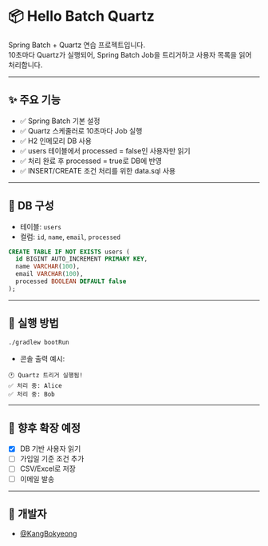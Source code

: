 # 📦 Hello Batch Quartz

Spring Batch + Quartz 연습 프로젝트입니다.  
10초마다 Quartz가 실행되어, Spring Batch Job을 트리거하고 사용자 목록을 읽어 처리합니다.

---

## ✨ 주요 기능

- ✅ Spring Batch 기본 설정
- ✅ Quartz 스케줄러로 10초마다 Job 실행
- ✅ H2 인메모리 DB 사용
- ✅ users 테이블에서 processed = false인 사용자만 읽기
- ✅ 처리 완료 후 processed = true로 DB에 반영
- ✅ INSERT/CREATE 조건 처리를 위한 data.sql 사용

---

## 💾 DB 구성

- 테이블: `users`
- 컬럼: `id`, `name`, `email`, `processed`

```sql
CREATE TABLE IF NOT EXISTS users (
  id BIGINT AUTO_INCREMENT PRIMARY KEY,
  name VARCHAR(100),
  email VARCHAR(100),
  processed BOOLEAN DEFAULT false
);
```

---

## 🚀 실행 방법

```bash
./gradlew bootRun
```

- 콘솔 출력 예시:

```
🕐 Quartz 트리거 실행됨!
✅ 처리 중: Alice
✅ 처리 중: Bob
```

---

## 📁 향후 확장 예정

- [x] DB 기반 사용자 읽기
- [ ] 가입일 기준 조건 추가
- [ ] CSV/Excel로 저장
- [ ] 이메일 발송

---

## 👤 개발자

- [@KangBokyeong](https://github.com/KangBokyeong)
